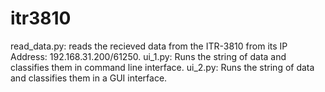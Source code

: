 # itr3810

read_data.py: reads the recieved data from the ITR-3810 from its IP Address: 192.168.31.200/61250.
ui_1.py: Runs the string of data and classifies them in command line interface.
ui_2.py: Runs the string of data and classifies them in a GUI interface.
